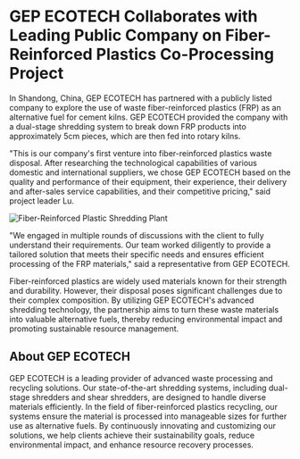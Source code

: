 # GEP ECOTECH Collaborates with Leading Public Company on Fiber-Reinforced Plastics Co-Processing Project

In Shandong, China, GEP ECOTECH has partnered with a publicly listed company to explore the use of waste fiber-reinforced plastics (FRP) as an alternative fuel for cement kilns. GEP ECOTECH provided the company with a dual-stage shredding system to break down FRP products into approximately 5cm pieces, which are then fed into rotary kilns.

"This is our company's first venture into fiber-reinforced plastics waste disposal. After researching the technological capabilities of various domestic and international suppliers, we chose GEP ECOTECH based on the quality and performance of their equipment, their experience, their delivery and after-sales service capabilities, and their competitive pricing," said project leader Lu.

![Fiber-Reinforced Plastic Shredding Plant](https://www.aishred.com/dm-content/uploads/muc645go7thj.jpg)

"We engaged in multiple rounds of discussions with the client to fully understand their requirements. Our team worked diligently to provide a tailored solution that meets their specific needs and ensures efficient processing of the FRP materials," said a representative from GEP ECOTECH.

Fiber-reinforced plastics are widely used materials known for their strength and durability. However, their disposal poses significant challenges due to their complex composition. By utilizing GEP ECOTECH's advanced shredding technology, the partnership aims to turn these waste materials into valuable alternative fuels, thereby reducing environmental impact and promoting sustainable resource management.

## About GEP ECOTECH
GEP ECOTECH is a leading provider of advanced waste processing and recycling solutions. Our state-of-the-art shredding systems, including dual-stage shredders and shear shredders, are designed to handle diverse materials efficiently. In the field of fiber-reinforced plastics recycling, our systems ensure the material is processed into manageable sizes for further use as alternative fuels. By continuously innovating and customizing our solutions, we help clients achieve their sustainability goals, reduce environmental impact, and enhance resource recovery processes.
